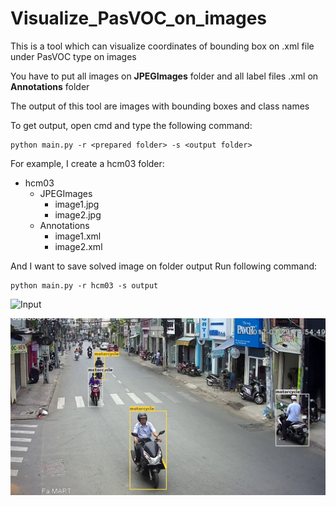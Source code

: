 # Visualize_PasVOC_on_images
This is a tool which can visualize coordinates of bounding box on .xml file under PasVOC type on images

You have to put all images on **JPEGImages** folder and all label files .xml on **Annotations** folder

The output of this tool are images with bounding boxes and class names

To get output, open cmd and type the following command:

```
python main.py -r <prepared folder> -s <output folder>
```

For example, I create a hcm03 folder:
* hcm03
  * JPEGImages
    * image1.jpg
    * image2.jpg
  * Annotations
    * image1.xml
    * image2.xml

And I want to save solved image on folder output
Run following command:

```
python main.py -r hcm03 -s output
```


![Input](/hcm03/000000193.jpg)

![Output](/output/000000193.jpg)



